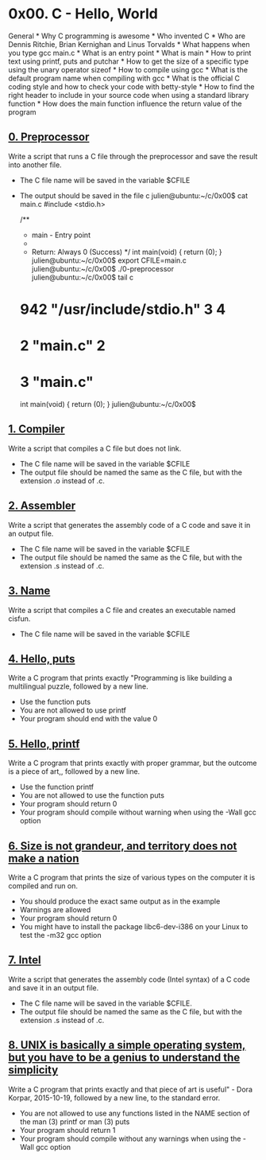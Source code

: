 # 0x00. C - Hello, World

General
	* Why C programming is awesome
	* Who invented C
	* Who are Dennis Ritchie, Brian Kernighan and Linus Torvalds
	* What happens when you type gcc main.c
	* What is an entry point
	* What is main
	* How to print text using printf, puts and putchar
	* How to get the size of a specific type using the unary operator sizeof
	* How to compile using gcc
	* What is the default program name when compiling with gcc
	* What is the official C coding style and how to check your code with betty-style
	* How to find the right header to include in your source code when using a standard library function
	* How does the main function influence the return value of the program

## [0. Preprocessor](0-preprocessor "preprocessor")
Write a script that runs a C file through the preprocessor and save the result into another file.

* The C file name will be saved in the variable $CFILE
* The output should be saved in the file c
	julien@ubuntu:~/c/0x00$ cat main.c 
	#include <stdio.h>
	
	/**
	 * main - Entry point
	 *
	 * Return: Always 0 (Success)
	 */
	int main(void)
	{
	    return (0);
	}
	julien@ubuntu:~/c/0x00$ export CFILE=main.c
	julien@ubuntu:~/c/0x00$ ./0-preprocessor 
	julien@ubuntu:~/c/0x00$ tail c
	# 942 "/usr/include/stdio.h" 3 4

	# 2 "main.c" 2


	# 3 "main.c"
	int main(void)
	{
	 return (0);
	}
	julien@ubuntu:~/c/0x00$ 

## [1. Compiler](1-compiler "compile")

Write a script that compiles a C file but does not link.

* The C file name will be saved in the variable $CFILE
* The output file should be named the same as the C file, but with the extension .o instead of .c.

## [2. Assembler](2-assembler "assembler")
Write a script that generates the assembly code of a C code and save it in an output file.

* The C file name will be saved in the variable $CFILE
* The output file should be named the same as the C file, but with the extension .s instead of .c.

## [3. Name](3-name "name")
Write a script that compiles a C file and creates an executable named cisfun.

* The C file name will be saved in the variable $CFILE

## [4. Hello, puts](4-puts.c "putc")
Write a C program that prints exactly "Programming is like building a multilingual puzzle, followed by a new line.

* Use the function puts
* You are not allowed to use printf
* Your program should end with the value 0

## [5. Hello, printf](5-printf.c "printf")
Write a C program that prints exactly with proper grammar, but the outcome is a piece of art,, followed by a new line.

* Use the function printf
* You are not allowed to use the function puts
* Your program should return 0
* Your program should compile without warning when using the -Wall gcc option

## [6. Size is not grandeur, and territory does not make a nation](6-size.c "size")
Write a C program that prints the size of various types on the computer it is compiled and run on.

* You should produce the exact same output as in the example
* Warnings are allowed
* Your program should return 0
* You might have to install the package libc6-dev-i386 on your Linux to test the -m32 gcc option

## [7. Intel](100-intel "intel")
Write a script that generates the assembly code (Intel syntax) of a C code and save it in an output file.

* The C file name will be saved in the variable $CFILE.
* The output file should be named the same as the C file, but with the extension .s instead of .c.

## [8. UNIX is basically a simple operating system, but you have to be a genius to understand the simplicity](101-quote.c "quote")
Write a C program that prints exactly and that piece of art is useful" - Dora Korpar, 2015-10-19, followed by a new line, to the standard error.

* You are not allowed to use any functions listed in the NAME section of the man (3) printf or man (3) puts
* Your program should return 1
* Your program should compile without any warnings when using the -Wall gcc option
